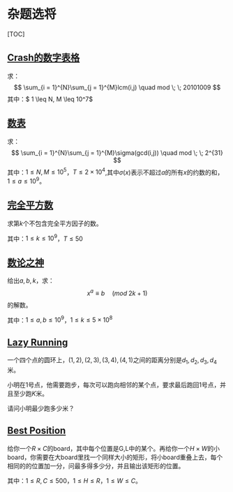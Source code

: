 # 杂题选将

[TOC]



## [Crash的数字表格](https://cn.vjudge.net/problem/HYSBZ-2154)

求：
$$
\sum_{i = 1}^{N}\sum_{j = 1}^{M}lcm(i,j) \quad mod \; \; 20101009
$$
其中：$ 1 \leq N, M \leq 10^7$

















































## [数表](https://cn.vjudge.net/problem/HYSBZ-3529)

 求：
$$
\sum_{i = 1}^{N}\sum_{j = 1}^{M}\sigma(gcd(i,j)) \quad mod \; \; 2^{31}
$$
其中：$1 \leq N, M \leq 10^5$，$T \leq 2\times 10^4$,其中$\sigma(x)$表示不超过$a$的所有$x$的约数的和，$1 \leq a \leq 10^9$。







































































## [完全平方数](https://cn.vjudge.net/problem/HYSBZ-2440)

求第$k$个不包含完全平方因子的数。

其中：$1 \leq k \leq 10^9$，$T \leq 50$









































































## [数论之神](https://cn.vjudge.net/problem/HYSBZ-2219)

给出$a,b,k$，求：
$$
x^a \equiv b \quad(mod \;2k + 1 )
$$
的解数。

其中：$1 \leq a, b \leq 10^9$，$1 \leq k \leq 5\times 10^8$











































































## [Lazy Running](https://cn.vjudge.net/problem/HDU-6071)

一个四个点的圆环上，$(1,2),(2,3),(3,4),(4,1)$之间的距离分别是$d_1, d_2, d_3, d_4$米。

小明在$1$号点，他需要跑步，每次可以跑向相邻的某个点，要求最后跑回$1$号点，并且至少跑$K$米。

请问小明最少跑多少米？









































































## [Best Position](https://cn.vjudge.net/problem/UVALive-6808)

给你一个$R\times C$的board，其中每个位置是G,L中的某个。再给你一个$H\times W$的小board，你需要在大board里找一个同样大小的矩形，将小board重叠上去，每个相同的的位置加一分，问最多得多少分，并且输出该矩形的位置。

其中：$1 \leq R, C \leq 500$，$1 \leq H \leq R$，$1 \leq W \leq C$。

